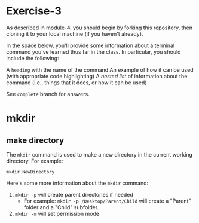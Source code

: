 # Exercise-3

As described in [module-4](https://github.com/INFO-201/m4-git-intro), you should begin by forking this repository, then cloning it to your local machine (if you haven't already).

In the space below, you'll provide some information about a terminal command you've learned thus far in the class. In particular, you should include the following:

A `heading` with the name of the command
An example of how it can be used (with appropriate code highlighting)
A _nested list_ of information about the command (i.e., things that it does, or how it can be used)

See `complete` branch for answers.

# mkdir
## make directory

The `mkdir` command is used to make a new directory in the current working directory. For example:

```
mkdir NewDirectory
```

Here's some more information about the `mkdir` command:

1. `mkdir -p` will create parent directories if needed
   * For example: `mkdir -p /Desktop/Parent/Child` will create a "Parent" folder and a "Child" subfolder.
2. `mkdir -m` will set permission mode
